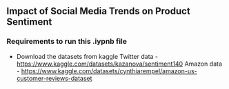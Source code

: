 ## Impact of Social Media Trends on Product Sentiment

### Requirements to run this .iypnb file

- Download the datasets from kaggle
  Twitter data - https://www.kaggle.com/datasets/kazanova/sentiment140
  Amazon data - https://www.kaggle.com/datasets/cynthiarempel/amazon-us-customer-reviews-dataset
